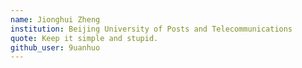 ```yaml
---
name: Jionghui Zheng
institution: Beijing University of Posts and Telecommunications
quote: Keep it simple and stupid.
github_user: 9uanhuo
---
```

